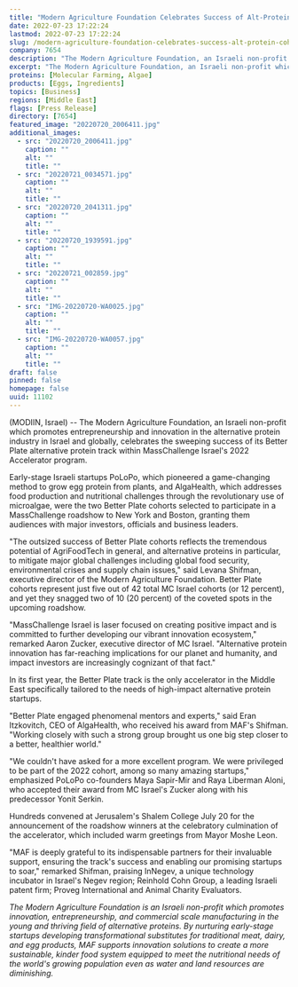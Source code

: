 ```yaml
---
title: "Modern Agriculture Foundation Celebrates Success of Alt-Protein Cohorts in MassChallenge Israel Accelerator"
date: 2022-07-23 17:22:24
lastmod: 2022-07-23 17:22:24
slug: /modern-agriculture-foundation-celebrates-success-alt-protein-cohorts-masschallenge-israel
company: 7654
description: "The Modern Agriculture Foundation, an Israeli non-profit which promotes entrepreneurship and innovation in the alternative protein industry in Israel and globally, celebrates the sweeping success of its Better Plate alternative protein track within MassChallenge Israel’s 2022 Accelerator program."
excerpt: "The Modern Agriculture Foundation, an Israeli non-profit which promotes entrepreneurship and innovation in the alternative protein industry in Israel and globally, celebrates the sweeping success of its Better Plate alternative protein track within MassChallenge Israel’s 2022 Accelerator program."
proteins: [Molecular Farming, Algae]
products: [Eggs, Ingredients]
topics: [Business]
regions: [Middle East]
flags: [Press Release]
directory: [7654]
featured_image: "20220720_2006411.jpg"
additional_images:
  - src: "20220720_2006411.jpg"
    caption: ""
    alt: ""
    title: ""
  - src: "20220721_0034571.jpg"
    caption: ""
    alt: ""
    title: ""
  - src: "20220720_2041311.jpg"
    caption: ""
    alt: ""
    title: ""
  - src: "20220720_1939591.jpg"
    caption: ""
    alt: ""
    title: ""
  - src: "20220721_002859.jpg"
    caption: ""
    alt: ""
    title: ""
  - src: "IMG-20220720-WA0025.jpg"
    caption: ""
    alt: ""
    title: ""
  - src: "IMG-20220720-WA0057.jpg"
    caption: ""
    alt: ""
    title: ""
draft: false
pinned: false
homepage: false
uuid: 11102
---
```

(MODIIN, Israel) -- The Modern Agriculture Foundation, an Israeli
non-profit which promotes entrepreneurship and innovation in the
alternative protein industry in Israel and globally, celebrates the
sweeping success of its Better Plate alternative protein track within
MassChallenge Israel's 2022 Accelerator program.

Early-stage Israeli startups PoLoPo, which pioneered a game-changing
method to grow egg protein from plants, and AlgaHealth, which addresses
food production and nutritional challenges through the revolutionary use
of microalgae, were the two Better Plate cohorts selected to participate
in a MassChallenge roadshow to New York and Boston, granting them
audiences with major investors, officials and business leaders.

"The outsized success of Better Plate cohorts reflects the tremendous
potential of AgriFoodTech in general, and alternative proteins in
particular, to mitigate major global challenges including global food
security, environmental crises and supply chain issues," said Levana
Shifman, executive director of the Modern Agriculture Foundation. Better
Plate cohorts represent just five out of 42 total MC Israel cohorts (or
12 percent), and yet they snagged two of 10 (20 percent) of the coveted
spots in the upcoming roadshow.

"MassChallenge Israel is laser focused on creating positive impact and
is committed to further developing our vibrant innovation ecosystem,"
remarked Aaron Zucker, executive director of MC Israel. "Alternative
protein innovation has far-reaching implications for our planet and
humanity, and impact investors are increasingly cognizant of that fact."

In its first year, the Better Plate track is the only accelerator in the
Middle East specifically tailored to the needs of high-impact
alternative protein startups.

"Better Plate engaged phenomenal mentors and experts," said Eran
Itzkovitch, CEO of AlgaHealth, who received his award from MAF's
Shifman. "Working closely with such a strong group brought us one big
step closer to a better, healthier world."

"We couldn't have asked for a more excellent program. We were privileged
to be part of the 2022 cohort, among so many amazing startups,"
emphasized PoLoPo co-founders Maya Sapir-Mir and Raya Liberman Aloni,
who accepted their award from MC Israel's Zucker along with his
predecessor Yonit Serkin.

Hundreds convened at Jerusalem's Shalem College July 20 for the
announcement of the roadshow winners at the celebratory culmination of
the accelerator, which included warm greetings from Mayor Moshe Leon.

"MAF is deeply grateful to its indispensable partners for their
invaluable support, ensuring the track's success and enabling our
promising startups to soar," remarked Shifman, praising InNegev, a
unique technology incubator in Israel's Negev region; Reinhold Cohn
Group, a leading Israeli patent firm; Proveg International and Animal
Charity Evaluators.

*The Modern Agriculture Foundation is an Israeli non-profit which
promotes innovation, entrepreneurship, and commercial scale
manufacturing in the young and thriving field of alternative proteins.
By nurturing early-stage startups developing transformational
substitutes for traditional meat, dairy, and egg products, MAF supports
innovation solutions to create a more sustainable, kinder food system
equipped to meet the nutritional needs of the world's growing population
even as water and land resources are diminishing.*
